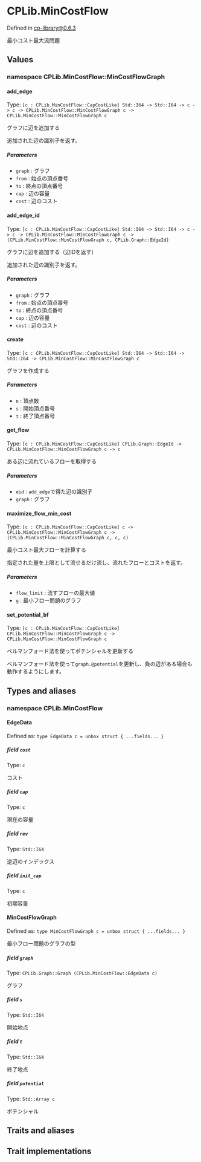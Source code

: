 # CPLib.MinCostFlow

Defined in cp-library@0.6.3

最小コスト最大流問題

## Values

### namespace CPLib.MinCostFlow::MinCostFlowGraph

#### add_edge

Type: `[c : CPLib.MinCostFlow::CapCostLike] Std::I64 -> Std::I64 -> c -> c -> CPLib.MinCostFlow::MinCostFlowGraph c -> CPLib.MinCostFlow::MinCostFlowGraph c`

グラフに辺を追加する

追加された辺の識別子を返す。

##### Parameters

- `graph` : グラフ
- `from` : 始点の頂点番号
- `to` : 終点の頂点番号
- `cap` : 辺の容量
- `cost` : 辺のコスト

#### add_edge_id

Type: `[c : CPLib.MinCostFlow::CapCostLike] Std::I64 -> Std::I64 -> c -> c -> CPLib.MinCostFlow::MinCostFlowGraph c -> (CPLib.MinCostFlow::MinCostFlowGraph c, CPLib.Graph::EdgeId)`

グラフに辺を追加する（辺IDを返す）

追加された辺の識別子を返す。

##### Parameters

- `graph` : グラフ
- `from` : 始点の頂点番号
- `to` : 終点の頂点番号
- `cap` : 辺の容量
- `cost` : 辺のコスト

#### create

Type: `[c : CPLib.MinCostFlow::CapCostLike] Std::I64 -> Std::I64 -> Std::I64 -> CPLib.MinCostFlow::MinCostFlowGraph c`

グラフを作成する

##### Parameters

- `n` : 頂点数
- `s` : 開始頂点番号
- `t` : 終了頂点番号

#### get_flow

Type: `[c : CPLib.MinCostFlow::CapCostLike] CPLib.Graph::EdgeId -> CPLib.MinCostFlow::MinCostFlowGraph c -> c`

ある辺に流れているフローを取得する

##### Parameters

- `eid` : `add_edge`で得た辺の識別子
- `graph` : グラフ

#### maximize_flow_min_cost

Type: `[c : CPLib.MinCostFlow::CapCostLike] c -> CPLib.MinCostFlow::MinCostFlowGraph c -> (CPLib.MinCostFlow::MinCostFlowGraph c, c, c)`

最小コスト最大フローを計算する

指定された量を上限として流せるだけ流し、流れたフローとコストを返す。

##### Parameters

- `flow_limit` : 流すフローの最大値
- `g` : 最小フロー問題のグラフ

#### set_potential_bf

Type: `[c : CPLib.MinCostFlow::CapCostLike] CPLib.MinCostFlow::MinCostFlowGraph c -> CPLib.MinCostFlow::MinCostFlowGraph c`

ベルマンフォード法を使ってポテンシャルを更新する

ベルマンフォード法を使って`graph.@potential`を更新し、負の辺がある場合も動作するようにします。

## Types and aliases

### namespace CPLib.MinCostFlow

#### EdgeData

Defined as: `type EdgeData c = unbox struct { ...fields... }`

##### field `cost`

Type: `c`

コスト

##### field `cap`

Type: `c`

現在の容量

##### field `rev`

Type: `Std::I64`

逆辺のインデックス

##### field `init_cap`

Type: `c`

初期容量

#### MinCostFlowGraph

Defined as: `type MinCostFlowGraph c = unbox struct { ...fields... }`

最小フロー問題のグラフの型

##### field `graph`

Type: `CPLib.Graph::Graph (CPLib.MinCostFlow::EdgeData c)`

グラフ

##### field `s`

Type: `Std::I64`

開始地点

##### field `t`

Type: `Std::I64`

終了地点

##### field `potential`

Type: `Std::Array c`

ポテンシャル

## Traits and aliases

## Trait implementations